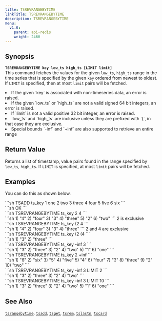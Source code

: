 ```yaml
---
title: TSREVRANGEBYTIME
linkTitle: TSREVRANGEBYTIME
description: TSREVRANGEBYTIME
menu:
  v1.0:
    parent: api-redis
    weight: 2460
---
```


## Synopsis
<b>`TSREVRANGEBYTIME key low_ts high_ts [LIMIT limit]`</b><br>
This command fetches the values for the given `low_ts`, `high_ts` range in the time series that is
specified by the given `key` ordered from newest to oldest. If `LIMIT` is specified, then at most
`limit` pairs will be fetched.

<li>If the given `key` is associated with non-timeseries data, an error is raised.</li>
<li>If the given `low_ts` or `high_ts` are not a valid signed 64 bit integers, an error is raised.</li>
<li>If `limit` is not a valid positive 32 bit integer, an error is raised.</li>
<li>`low_ts` and `high_ts` are inclusive unless they are prefixed with `(`, in that case they are
exclusive.</li>
<li>Special bounds `-inf` and `+inf` are also supported to retrieve an entire range</li>

## Return Value
Returns a list of timestamp, value pairs found in the range specified by `low_ts`, `high_ts`. If
`LIMIT` is specified, at most `limit` pairs will be fetched.

## Examples

You can do this as shown below.
<div class='copy separator-dollar'>
```sh
TSADD ts_key 1 one 2 two 3 three 4 four 5 five 6 six
```
</div>
```sh
OK
```
<div class='copy separator-dollar'>
```sh
TSREVRANGEBYTIME ts_key 2 4
```
</div>
```sh
1) "4"
2) "four"
3) "3"
4) "three"
5) "2"
6) "two"
```
2 is exclusive
<div class='copy separator-dollar'>
```sh
TSREVRANGEBYTIME ts_key (2 4
```
</div>
```sh
1) "4"
2) "four"
3) "3"
4) "three"
```
2 and 4 are exclusive
<div class='copy separator-dollar'>
```sh
TSREVRANGEBYTIME ts_key (2 (4
```
</div>
```sh
1) "3"
2) "three"
```
<div class='copy separator-dollar'>
```sh
TSREVRANGEBYTIME ts_key -inf 3
```
</div>
```sh
1) "3"
2) "three"
3) "2"
4) "two"
5) "1"
6) "one"
```
<div class='copy separator-dollar'>
```sh
TSREVRANGEBYTIME ts_key 2 +inf
```
</div>
```sh
 1) "6"
 2) "six"
 3) "5"
 4) "five"
 5) "4"
 6) "four"
 7) "3"
 8) "three"
 9) "2"
10) "two"
```
<div class='copy separator-dollar'>
```sh
TSREVRANGEBYTIME ts_key -inf 3 LIMIT 2
```
</div>
```sh
1) "3"
2) "three"
3) "2"
4) "two"
```
<div class='copy separator-dollar'>
```sh
TSREVRANGEBYTIME ts_key -inf 3 LIMIT 10
```
</div>
```sh
1) "3"
2) "three"
3) "2"
4) "two"
5) "1"
6) "one"
```

## See Also
[`tsrangebytime`](../tsrangebytime/), [`tsadd`](../tsadd/), [`tsget`](../tsget/),
[`tsrem`](../tsrem/), [`tslastn`](../tslastn/), [`tscard`](../tscard/)
